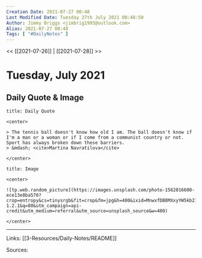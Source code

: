 ```yaml
---
Creation Date: 2021-07-27 00:48
Last Modified Date: Tuesday 27th July 2021 00:48:50
Author: Jimmy Briggs <jimbrig1993@outlook.com>
Alias: 2021-07-27 00:48
Tags: [ "#DailyNotes" ]
---
```


<< [[2021-07-26]] | [[2021-07-28]] >>

# Tuesday, July 2021

## Daily Quote & Image

```ad-quote
title: Daily Quote

<center>

> The tennis ball doesn't know how old I am. The ball doesn't know if I'm a man or a woman or if I come from a communist country or not. Sport has always broken down these barriers.
> &mdash; <cite>Martina Navratilova</cite>

</center>

```

```ad-info
title: Image

<center>

![tp.web.random_picture](https://images.unsplash.com/photo-1562016600-ece13e8ba570?crop=entropy&cs=tinysrgb&fit=crop&fm=jpg&h=400&ixid=MnwxfDB8MXxyYW5kb218MHx8bGFuZHNjYXBlLHdhdGVyLHNwYWNlLHN1bixza3lsaW5lfHx8fHx8MTYyNzM2MTMzNQ&ixlib=rb-1.2.1&q=80&utm_campaign=api-credit&utm_medium=referral&utm_source=unsplash_source&w=400)

</center>
```

***

Links: [[3-Resources/Daily-Notes/README]]

Sources: 
